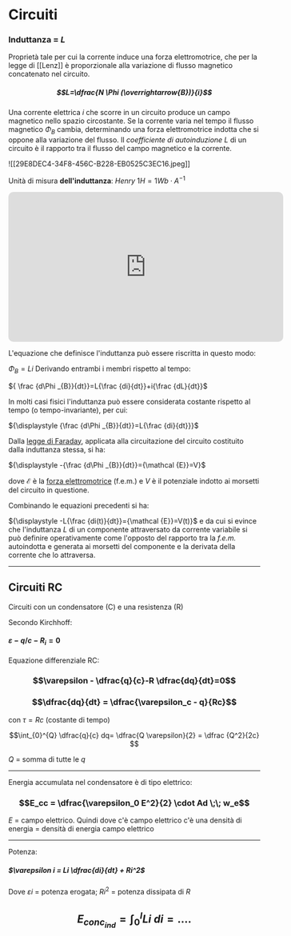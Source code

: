 # Circuiti 
### Induttanza = $L$
Proprietà tale per cui la corrente induce una forza elettromotrice, che per la legge di [[Lenz]] è proporzionale alla variazione di flusso magnetico concatenato nel circuito. 

##### $$L=\dfrac{N \Phi (\overrightarrow{B})}{i}$$

Una corrente elettrica *i* che scorre in un circuito produce un campo magnetico nello spazio circostante. Se la corrente varia nel tempo il flusso magnetico $\Phi_B$ cambia, determinando una forza elettromotrice indotta che si oppone alla variazione del flusso. Il *coefficiente di autoinduzione $L$*  di un circuito è il rapporto tra il flusso del campo magnetico e la corrente.

![[29E8DEC4-34F8-456C-B228-EB0525C3EC16.jpeg]]

Unità di misura **dell'induttanza**: *Henry*
$1H = 1Wb \cdot A^{-1}$

<iframe border=0 frameborder=0 width=550 height=300 src="https://www.youtube.com/embed/ySx84Ca7BFQ" style="border-radius:10px"></iframe>

L'equazione che definisce l'induttanza può essere riscritta in questo modo:

$\Phi _{B}=Li$
Derivando entrambi i membri rispetto al tempo:

${ \frac  {d\Phi _{B}}{dt}}=L{\frac  {di}{dt}}+i{\frac  {dL}{dt}}$

In molti casi fisici l'induttanza può essere considerata costante rispetto al tempo (o tempo-invariante), per cui:

${\displaystyle {\frac {d\Phi _{B}}{dt}}=L{\frac {di}{dt}}}$

Dalla [legge di Faraday](https://it.wikipedia.org/api/rest_v1/page/mobile-html/Legge_di_Faraday "Legge di Faraday"), applicata alla circuitazione del circuito costituito dalla induttanza stessa, si ha:

${\displaystyle -{\frac {d\Phi _{B}}{dt}}={\mathcal {E}}=V}$

dove $\mathcal{E}$  è la [forza elettromotrice](https://it.wikipedia.org/api/rest_v1/page/mobile-html/Forza_elettromotrice "Forza elettromotrice") (f.e.m.) e _V_ è il potenziale indotto ai morsetti del circuito in questione. 

Combinando le equazioni precedenti si ha:

${\displaystyle -L{\frac {di(t)}{dt}}={\mathcal {E}}=V(t)}$
e
da cui si evince che l'induttanza $L$ di un componente attraversato da corrente variabile si può definire operativamente come l'opposto del rapporto tra la *f.e.m.* autoindotta e generata ai morsetti del componente e la derivata della corrente che lo attraversa. 

---
## Circuiti RC
Circuiti con un condensatore (C) e una resistenza (R)

Secondo Kirchhoff: 
#### $\varepsilon - q/c -R_i = 0$
Equazione differenziale RC: 

### $$\varepsilon - \dfrac{q}{c}-R \dfrac{dq}{dt}=0$$
### $$\dfrac{dq}{dt} = \dfrac{\varepsilon_c - q}{Rc}$$

con $\tau = Rc$ (costante di tempo)

$$\int_{0}^{Q} \dfrac{q}{c} dq= \dfrac{Q \varepsilon}{2} = \dfrac {Q^2}{2c} $$

$Q$ = somma di tutte le $q$

---
Energia accumulata nel condensatore è di tipo elettrico: 

### $$E_cc = \dfrac{\varepsilon_0 E^2}{2} \cdot Ad \;\; w_e$$
$E$ = campo elettrico. Quindi dove c'è campo elettrico c'è una densità di energia 
= densità di energia campo elettrico 

---

Potenza:
##### $\varepsilon i = Li \dfrac{di}{dt} + Ri^2$
Dove $\varepsilon i$ = potenza erogata;  $Ri^2$ = potenza dissipata di $R$

## $$E_{conc_{ind}} = \int_0^I Li\;di = ....$$



























